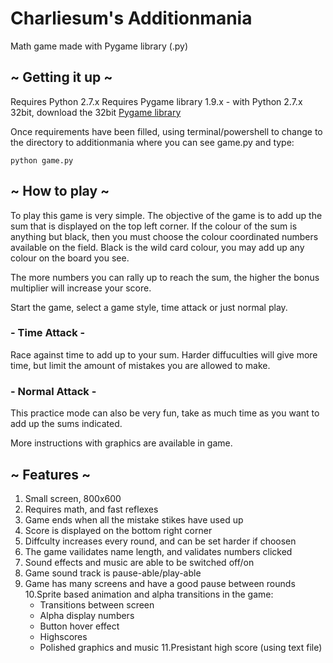 # Charliesum's Additionmania 

Math game made with Pygame library (.py)

## ~ Getting it up ~

Requires Python 2.7.x 
Requires Pygame library 1.9.x
	- with Python 2.7.x 32bit, download the 32bit [Pygame library](http://www.pygame.org/download.shtml "Pygame library") 
		

Once requirements have been filled, using terminal/powershell
to change to the directory to additionmania where you can see game.py and type:

`python game.py`

## ~ How to play ~

To play this game is very simple. The objective of the game is
to add up the sum that is displayed on the top left corner. If
the colour of the sum is anything but black, then you must choose
the colour coordinated numbers available on the field. Black 
is the wild card colour, you may add up any colour on the board 
you see.

The more numbers you can rally up to reach the sum, the higher 
the bonus multiplier will increase your score.

Start the game, select a game style, time attack or just normal 
play.

### - Time Attack -
Race against time to add up to your sum. Harder diffuculties 
will give more time, but limit the amount of mistakes you are
allowed to make. 

### - Normal Attack -
This practice mode can also be very fun, take as much time as
you want to add up the sums indicated.

More instructions with graphics are available in game.


## ~ Features ~

1. Small screen, 800x600 
2. Requires math, and fast reflexes 
3. Game ends when all the mistake stikes have used up
4. Score is displayed on the bottom right corner
5. Diffculty increases every round, and can be set harder if choosen
6. The game vailidates name length, and validates numbers clicked
7. Sound effects and music are able to be switched off/on
8. Game sound track is pause-able/play-able 
9. Game has many screens and have a good pause between rounds
10.Sprite based animation and alpha transitions in the game:
   - Transitions between screen
   - Alpha display numbers
   - Button hover effect 
   - Highscores 
   - Polished graphics and music 
11.Presistant high score (using text file)